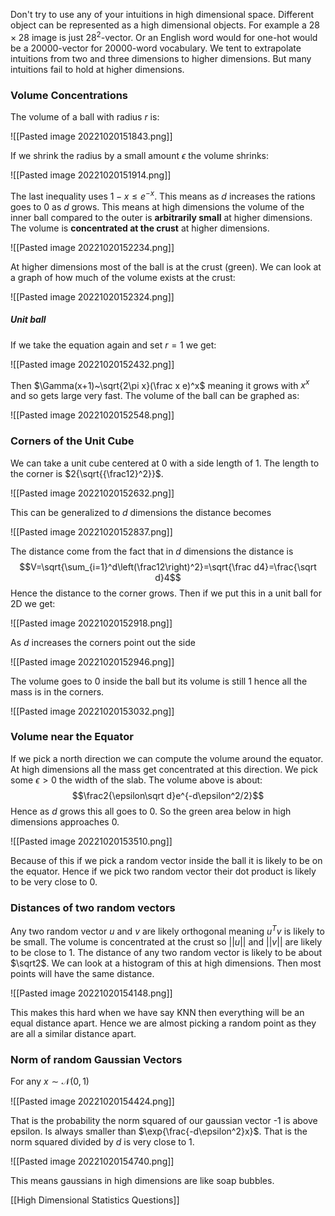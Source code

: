 Don't try to use any of your intuitions in high dimensional space. Different object can be represented as a high dimensional objects. For example a $28\times 28$ image is just $28^2$-vector. Or an English word would for one-hot would be a 20000-vector for 20000-word vocabulary. We tent to extrapolate intuitions from two and three dimensions to higher dimensions. But many intuitions fail to hold at higher dimensions.

### Volume Concentrations
The volume of a ball with radius $r$ is:

![[Pasted image 20221020151843.png]]

If we shrink the radius by a small amount $\epsilon$ the volume shrinks:

![[Pasted image 20221020151914.png]]

The last inequality uses $1-x\le e^{-x}$. This means as $d$ increases the rations goes to 0 as $d$ grows. This means at high dimensions the volume of the inner ball compared to the outer is **arbitrarily small** at higher dimensions. The volume is **concentrated at the crust** at higher dimensions.

![[Pasted image 20221020152234.png]]

At higher dimensions most of the ball is at the crust (green). We can look at a graph of how much of the volume exists at the crust:

![[Pasted image 20221020152324.png]]

##### Unit ball
If we take the equation again and set $r=1$ we get:

![[Pasted image 20221020152432.png]]

Then $\Gamma(x+1)~\sqrt{2\pi x}(\frac x e)^x$ meaning it grows with $x^x$ and so gets large very fast. The volume of the ball can be graphed as:

![[Pasted image 20221020152548.png]]

### Corners of the Unit Cube
We can take a unit cube centered at 0 with a side length of 1. The length to the corner is $2{\sqrt{{\frac12}^2}}$.

![[Pasted image 20221020152632.png]]

This can be generalized to $d$ dimensions the distance becomes

![[Pasted image 20221020152837.png]]

 The distance come from the fact that in $d$ dimensions the distance is $$V=\sqrt{\sum_{i=1}^d\left(\frac12\right)^2}=\sqrt{\frac d4}=\frac{\sqrt d}4$$Hence the distance to the corner grows. Then if we put this in a unit ball for 2D we get:

![[Pasted image 20221020152918.png]]

As $d$ increases the corners point out the side

![[Pasted image 20221020152946.png]]

The volume goes to 0 inside the ball but its volume is still 1 hence all the mass is in the corners.

![[Pasted image 20221020153032.png]]

### Volume near the Equator
If we pick a north direction we can compute the volume around the equator. At high dimensions all the mass get concentrated at this direction. We pick some $\epsilon>0$ the width of the slab. The volume above is about: $$\frac2{\epsilon\sqrt d}e^{-d\epsilon^2/2}$$Hence as $d$ grows this all goes to 0. So the green area below in high dimensions approaches 0.

![[Pasted image 20221020153510.png]]

Because of this if we pick a random vector inside the ball it is likely to be on the equator. Hence if we pick two random vector their dot product is likely to be very close to 0. 

### Distances of two random vectors
Any two random vector $u$ and $v$ are likely orthogonal meaning $u^Tv$ is likely to be small. The volume is concentrated at the crust so $||u||$ and $||v||$ are likely to be close to 1. The distance of any two random vector is likely to be about $\sqrt2$. We can look at a histogram of this at high dimensions. Then most points will have the same distance.

![[Pasted image 20221020154148.png]]

This makes this hard when we have say KNN then everything will be an equal distance apart. Hence we are almost picking a random point as they are all a similar distance apart.

### Norm of random Gaussian Vectors
For any $x\sim\mathcal N(0,1)$

![[Pasted image 20221020154424.png]]

That is the probability the norm squared of our gaussian vector -1 is above epsilon. Is always smaller than $\exp{\frac{-d\epsilon^2}x}$. That is the norm squared divided by $d$ is very close to 1.

![[Pasted image 20221020154740.png]]

This means gaussians in high dimensions are like soap bubbles.

[[High Dimensional Statistics Questions]]